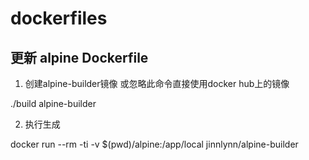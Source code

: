 # dockerfiles

## 更新 alpine Dockerfile

1. 创建alpine-builder镜像 或忽略此命令直接使用docker hub上的镜像

./build alpine-builder

2. 执行生成

docker run --rm -ti -v $(pwd)/alpine:/app/local jinnlynn/alpine-builder
